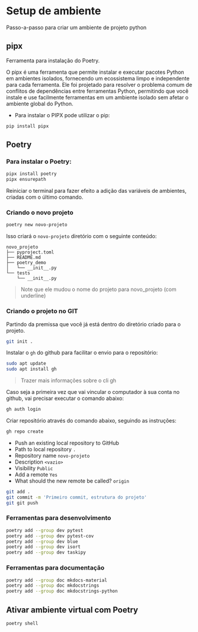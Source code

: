 # Setup de ambiente
Passo-a-passo para criar um ambiente de projeto python

## pipx

Ferramenta para instalação do Poetry.

O pipx é uma ferramenta que permite instalar e executar pacotes Python em ambientes isolados, fornecendo um ecossistema limpo e independente para cada ferramenta. Ele foi projetado para resolver o problema comum de conflitos de dependências entre ferramentas Python, permitindo que você instale e use facilmente ferramentas em um ambiente isolado sem afetar o ambiente global do Python.

- Para instalar o PIPX pode utilizar o pip:

```bash
pip install pipx
```

## Poetry

### Para instalar o Poetry:

```bash
pipx install poetry
pipx ensurepath
```
Reiniciar o terminal para fazer efeito a adição das variáveis de ambientes, criadas com o último comando.

### Criando o novo projeto

```bash
poetry new novo-projeto
```

Isso criará o `novo-projeto` diretório com o seguinte conteúdo:

```
novo_projeto
├── pyproject.toml
├── README.md
├── poetry_demo
│   └── __init__.py
└── tests
    └── __init__.py
```
> Note que ele mudou o nome do projeto para novo_projeto (com underline)

### Criando o projeto no GIT

Partindo da premissa que você já está dentro do diretório criado para o projeto.

```bash
git init .
```

Instalar o `gh` do github para facilitar o envio para o repositório: 

```bash
sudo apt update
sudo apt install gh
```
> Trazer mais informações sobre o cli gh

Caso seja a primeira vez que vai vincular o computador à sua conta no github, vai precisar executar o comando abaixo:

```bash
gh auth login
```

Criar repositório através do comando abaixo, seguindo as instruções:

```bash
gh repo create
```

- Push an existing local repository to GitHub
- Path to local repository `.`
- Repository name `novo-projeto`
- Description `<vazio>`
- Visibility `Public`
- Add a remote `Yes`
- What should the new remote be called? `origin`

```bash
git add .
git commit -m 'Primeiro commit, estrutura do projeto'
git git push
```

### Ferramentas para desenvolvimento

```bash
poetry add --group dev pytest
poetry add --group dev pytest-cov
poetry add --group dev blue
poetry add --group dev isort
poetry add --group dev taskipy
```

### Ferramentas para documentação

```bash
poetry add --group doc mkdocs-material
poetry add --group doc mkdocstrings
poetry add --group doc mkdocstrings-python
```

## Ativar ambiente virtual com Poetry

```bash
poetry shell
```


